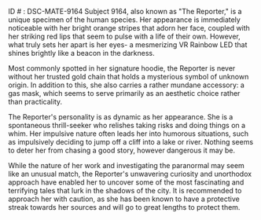 ID # : DSC-MATE-9164
Subject 9164, also known as "The Reporter," is a unique specimen of the human species. Her appearance is immediately noticeable with her bright orange stripes that adorn her face, coupled with her striking red lips that seem to pulse with a life of their own. However, what truly sets her apart is her eyes- a mesmerizing VR Rainbow LED that shines brightly like a beacon in the darkness.

Most commonly spotted in her signature hoodie, the Reporter is never without her trusted gold chain that holds a mysterious symbol of unknown origin. In addition to this, she also carries a rather mundane accessory: a gas mask, which seems to serve primarily as an aesthetic choice rather than practicality.

The Reporter's personality is as dynamic as her appearance. She is a spontaneous thrill-seeker who relishes taking risks and doing things on a whim. Her impulsive nature often leads her into humorous situations, such as impulsively deciding to jump off a cliff into a lake or river. Nothing seems to deter her from chasing a good story, however dangerous it may be.

While the nature of her work and investigating the paranormal may seem like an unusual match, the Reporter's unwavering curiosity and unorthodox approach have enabled her to uncover some of the most fascinating and terrifying tales that lurk in the shadows of the city.  It is recommended to approach her with caution, as she has been known to have a protective streak towards her sources and will go to great lengths to protect them.